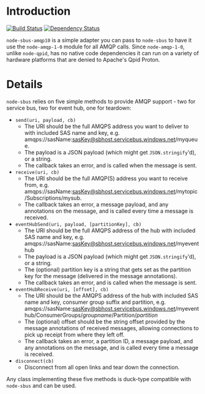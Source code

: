 Introduction
============

[![Build Status](https://secure.travis-ci.org/noodlefrenzy/node-sbus-qpid.png?branch=master)](https://travis-ci.org/noodlefrenzy/node-sbus-qpid)
[![Dependency Status](https://david-dm.org/noodlefrenzy/node-sbus-qpid.png)](https://david-dm.org/noodlefrenzy/node-sbus-qpid)

`node-sbus-amqp10` is a simple adapter you can pass to `node-sbus` to have it use the `node-amqp-1-0`
 module for all AMQP calls.  Since `node-amqp-1-0`, unlike `node-qpid`, has no native code dependencies
 it can run on a variety of hardware platforms that are denied to Apache's Qpid Proton.

 Details
 =======

 `node-sbus` relies on five simple methods to provide AMQP support - two for service bus, two for event hub, one for teardown:

* `send(uri, payload, cb)`
  * The URI should be the full AMQPS address you want to deliver to with included SAS name and key,
    e.g. amqps://sasName:sasKey@sbhost.servicebus.windows.net/myqueue.
  * The payload is a JSON payload (which might get `JSON.stringify`'d), or a string.
  * The callback takes an error, and is called when the message is sent.
* `receive(uri, cb)`
  * The URI should be the full AMQP(S) address you want to receive from, e.g. amqps://sasName:sasKey@sbhost.servicebus.windows.net/mytopic/Subscriptions/mysub.
  * The callback takes an error, a message payload, and any annotations on the message, and is called every time a message
    is received.
* `eventHubSend(uri, payload, [partitionKey], cb)`
  * The URI should be the full AMQPS address of the hub with included SAS name and key,
    e.g. amqps://sasName:sasKey@sbhost.servicebus.windows.net/myeventhub
  * The payload is a JSON payload (which might get `JSON.stringify`'d), or a string.
  * The (optional) partition key is a string that gets set as the partition key for the message (delivered in the
    message annotations).
  * The callback takes an error, and is called when the message is sent.
* `eventHubReceive(uri, [offset], cb)`
  * The URI should be the AMQPS address of the hub with included SAS name and key, consumer group suffix and partition,
    e.g. amqps://sasName:sasKey@sbhost.servicebus.windows.net/myeventhub/ConsumerGroups/_groupname_/Partition/_partition_
  * The (optional) offset should be the string offset provided by the message annotations of received messages, allowing
    connections to pick up receipt from where they left off.
  * The callback takes an error, a partition ID, a message payload, and any annotations on the message, and is called every time a message
    is received.
* `disconnect(cb)`
  * Disconnect from all open links and tear down the connection.

Any class implementing these five methods is duck-type compatible with `node-sbus` and can be used.
